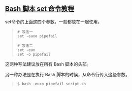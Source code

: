 ## [Bash 脚本 set 命令教程](http://www.ruanyifeng.com/blog/2017/11/bash-set.html)

set命令的上面这四个参数，一般都放在一起使用。

> ```
> # 写法一
> set -euxo pipefail
>
> # 写法二
> set -eux
> set -o pipefail
>
> ```

这两种写法建议放在所有 Bash 脚本的头部。

另一种办法是在执行 Bash 脚本的时候，从命令行传入这些参数。

> ```
> $ bash -euxo pipefail script.sh
> ```

